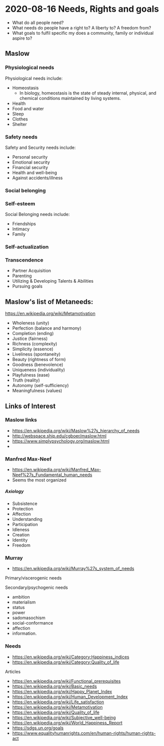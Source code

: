 # 2020-08-16 Needs, Rights and goals

* What do all people need?
* What needs do people have a right to? A liberty to? A freedom from?
* What goals to fulfil specific my does a community, family or individual aspire to?


## Maslow


### Physiological needs

Physiological needs include:

* Homeostasis
	* In biology, homeostasis is the state of steady internal, physical, and chemical conditions maintained by living systems.
* Health
* Food and water
* Sleep
* Clothes
* Shelter

### Safety needs

Safety and Security needs include:

* Personal security
* Emotional security
* Financial security
* Health and well-being
* Against accidents/illness

### Social belonging


### Self-esteem

Social Belonging needs include:

* Friendships
* Intimacy
* Family

### Self-actualization


### Transcendence

* Partner Acquisition
* Parenting
* Utilizing & Developing Talents & Abilities
* Pursuing goals


## Maslow's list of Metaneeds:

https://en.wikipedia.org/wiki/Metamotivation

* Wholeness (unity)
* Perfection (balance and harmony)
* Completion (ending)
* Justice (fairness)
* Richness (complexity)
* Simplicity (essence)
* Liveliness (spontaneity)
* Beauty (rightness of form)
* Goodness (benevolence)
* Uniqueness (individuality)
* Playfulness (ease)
* Truth (reality)
* Autonomy (self-sufficiency)
* Meaningfulness (values)

## Links of Interest

### Maslow links

* https://en.wikipedia.org/wiki/Maslow%27s_hierarchy_of_needs
* http://webspace.ship.edu/cgboer/maslow.html
* https://www.simplypsychology.org/maslow.html
*

### Manfred Max-Neef

* https://en.wikipedia.org/wiki/Manfred_Max-Neef%27s_Fundamental_human_needs
* Seems the most organized


##### Axiology

* Subsistence
* Protection
* Affection
* Understanding
* Participation
* Idleness
* Creation
* Identity
* Freedom


### Murray

* https://en.wikipedia.org/wiki/Murray%27s_system_of_needs

Primary/viscerogenic needs

Secondary/psychogenic needs

* ambition
* materialism
* status
* power
* sadomasochism
* social-conformance
* affection
* information.


### Needs

* https://en.wikipedia.org/wiki/Category:Happiness_indices
* https://en.wikipedia.org/wiki/Category:Quality_of_life

Articles

* https://en.wikipedia.org/wiki/Functional_prerequisites
* https://en.wikipedia.org/wiki/Basic_needs
* https://en.wikipedia.org/wiki/Happy_Planet_Index
* https://en.wikipedia.org/wiki/Human_Development_Index
* https://en.wikipedia.org/wiki/Life_satisfaction
* https://en.wikipedia.org/wiki/Metamotivation
* https://en.wikipedia.org/wiki/Quality_of_life
* https://en.wikipedia.org/wiki/Subjective_well-being
* https://en.wikipedia.org/wiki/World_Happiness_Report
* https://sdgs.un.org/goals
* https://www.equalityhumanrights.com/en/human-rights/human-rights-act